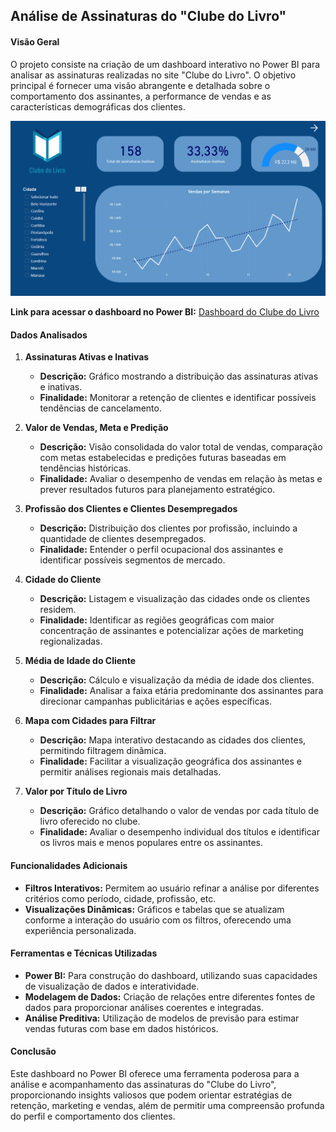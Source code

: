 ## Análise de Assinaturas do "Clube do Livro"

#### Visão Geral
O projeto consiste na criação de um dashboard interativo no Power BI para analisar as assinaturas realizadas no site "Clube do Livro". O objetivo principal é fornecer uma visão abrangente e detalhada sobre o comportamento dos assinantes, a performance de vendas e as características demográficas dos clientes.

[![](clubedolivro.gif)](https://app.powerbi.com/view?r=eyJrIjoiNWQ4NzBlNGQtNmFmZC00Y2FkLThlOWQtZjc2Y2YwNTM1MDc2IiwidCI6IjEyMjExZGI2LWZiMWEtNDUwNi1iYjc2LWU5NWI3YTE0NTNiYyJ9)

**Link para acessar o dashboard no Power BI:** [Dashboard do Clube do Livro](https://app.powerbi.com/view?r=eyJrIjoiNWQ4NzBlNGQtNmFmZC00Y2FkLThlOWQtZjc2Y2YwNTM1MDc2IiwidCI6IjEyMjExZGI2LWZiMWEtNDUwNi1iYjc2LWU5NWI3YTE0NTNiYyJ9)

#### Dados Analisados

1. **Assinaturas Ativas e Inativas**
   - **Descrição:** Gráfico mostrando a distribuição das assinaturas ativas e inativas.
   - **Finalidade:** Monitorar a retenção de clientes e identificar possíveis tendências de cancelamento.

2. **Valor de Vendas, Meta e Predição**
   - **Descrição:** Visão consolidada do valor total de vendas, comparação com metas estabelecidas e predições futuras baseadas em tendências históricas.
   - **Finalidade:** Avaliar o desempenho de vendas em relação às metas e prever resultados futuros para planejamento estratégico.

3. **Profissão dos Clientes e Clientes Desempregados**
   - **Descrição:** Distribuição dos clientes por profissão, incluindo a quantidade de clientes desempregados.
   - **Finalidade:** Entender o perfil ocupacional dos assinantes e identificar possíveis segmentos de mercado.

4. **Cidade do Cliente**
   - **Descrição:** Listagem e visualização das cidades onde os clientes residem.
   - **Finalidade:** Identificar as regiões geográficas com maior concentração de assinantes e potencializar ações de marketing regionalizadas.

5. **Média de Idade do Cliente**
   - **Descrição:** Cálculo e visualização da média de idade dos clientes.
   - **Finalidade:** Analisar a faixa etária predominante dos assinantes para direcionar campanhas publicitárias e ações específicas.

6. **Mapa com Cidades para Filtrar**
   - **Descrição:** Mapa interativo destacando as cidades dos clientes, permitindo filtragem dinâmica.
   - **Finalidade:** Facilitar a visualização geográfica dos assinantes e permitir análises regionais mais detalhadas.

7. **Valor por Título de Livro**
   - **Descrição:** Gráfico detalhando o valor de vendas por cada título de livro oferecido no clube.
   - **Finalidade:** Avaliar o desempenho individual dos títulos e identificar os livros mais e menos populares entre os assinantes.

#### Funcionalidades Adicionais
- **Filtros Interativos:** Permitem ao usuário refinar a análise por diferentes critérios como período, cidade, profissão, etc.
- **Visualizações Dinâmicas:** Gráficos e tabelas que se atualizam conforme a interação do usuário com os filtros, oferecendo uma experiência personalizada.

#### Ferramentas e Técnicas Utilizadas
- **Power BI:** Para construção do dashboard, utilizando suas capacidades de visualização de dados e interatividade.
- **Modelagem de Dados:** Criação de relações entre diferentes fontes de dados para proporcionar análises coerentes e integradas.
- **Análise Preditiva:** Utilização de modelos de previsão para estimar vendas futuras com base em dados históricos.

#### Conclusão
Este dashboard no Power BI oferece uma ferramenta poderosa para a análise e acompanhamento das assinaturas do "Clube do Livro", proporcionando insights valiosos que podem orientar estratégias de retenção, marketing e vendas, além de permitir uma compreensão profunda do perfil e comportamento dos clientes.
